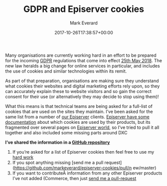 ﻿---
title: GDPR and Episerver cookies
date: 2017-10-26T17:38:57+00:00
author: Mark Everard
color: rgb(0,9,0)
layout: post
guid: http://www.markeverard.com/?p=5934
permalink: /2017/10/26/gdpr-and-episerver-cookies/
dsq_thread_id:
  - "6243333553"
categories:
  - Episerver
---
Many organisations are currently working hard in an effort to be prepared for the incoming [GDPR](https://ico.org.uk/for-organisations/resources-and-support/data-protection-self-assessment/getting-ready-for-the-gdpr/) regulations that come into effect [25th May 2018](https://days.to/25-may/2018). The new law heralds a big change for online services in particular, and includes the use of cookies and similar technologies within its remit.

As part of that preparation, organisations are making sure they understand what cookies their websites and digital marketing efforts rely upon, so they can accurately explain these to website visitors and so gain the correct consent for their use (or alternatively they may decide to stop using them)!

What this means is that technical teams are being asked for a full-list of cookies that are used on the sites they maintain. I&#8217;ve been asked for the same list from a number of [our Episerver](https://www.damdigital.com/) clients. [Episerver have some documentation](http://world.episerver.com/documentation/developer-guides/CMS/security/Managing-cookies-on-the-website/) about which cookies are used by their products, but its fragmented over several pages on [Episerver world](http://world.episerver.com/), so I&#8217;ve tried to pull it all together and also included some missing parts around DXC

**I&#8217;ve shared the information in a [GitHub repository](https://github.com/markeverard/episerver-cookies)**

1. If you&#8217;re asked for a list of Episerver cookies then feel free to use my [hard work](https://github.com/markeverard/episerver-cookies)
2. If you spot anything missing [send me a pull request](https://github.com/markeverard/episerver-cookies/pull/n  ew/master)
3. If you want to contributeÂ information from any other Episerver products I&#8217;ve not added (Commerce‚ then just [send me a pull-request](https://github.com/markeverard/episerver-cookies/pull/new/master)